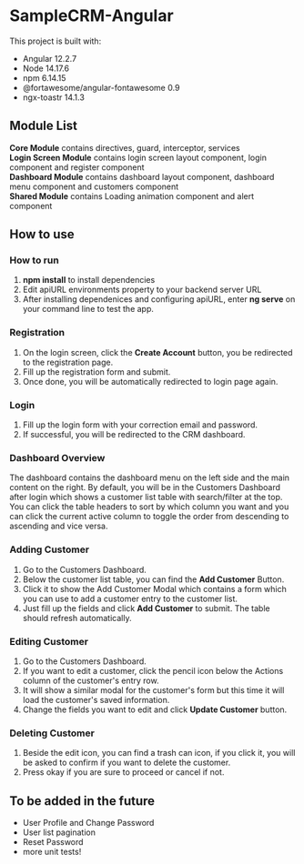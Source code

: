 # SampleCRM-Angular
This project is built with:
- Angular 12.2.7
- Node 14.17.6
- npm 6.14.15
- @fortawesome/angular-fontawesome 0.9
- ngx-toastr 14.1.3

## Module List 
**Core Module** contains directives, guard, interceptor, services\
**Login Screen Module** contains login screen layout component, login component and register component \
**Dashboard Module** contains dashboard layout component, dashboard menu component and customers component\
**Shared Module** contains Loading animation component and alert component




## How to use

### How to run
1. **npm install** to install dependencies
2. Edit apiURL environments property to your backend server URL
3. After installing dependenices and configuring apiURL, enter **ng serve** on your command line to test the app.

### Registration
1. On the login screen, click the **Create Account** button, you be redirected to the registration page.
2. Fill up the registration form and submit. 
3. Once done, you will be automatically redirected to login page again.

### Login
1. Fill up the login form with your correction email and password. 
2. If successful, you will be redirected to the CRM dashboard. 

### Dashboard Overview
The dashboard contains the dashboard menu on the left side and the main content on the right. By default, you will be in the Customers Dashboard after login which shows a customer list table with search/filter at the top. You can click the table headers to sort by which column you want and you can click the current active column to toggle the order from descending to ascending and vice versa.

### Adding Customer
1. Go to the Customers Dashboard.
2. Below the customer list table, you can find the **Add Customer** Button.
3. Click it to show the Add Customer Modal which contains a form which you can use to add a customer entry to the customer list.
4. Just fill up the fields and click **Add Customer** to submit. The table should refresh automatically.

### Editing Customer
1. Go to the Customers Dashboard.
2. If you want to edit a customer, click the pencil icon below the Actions column of the customer's entry row.
3. It will show a similar modal for the customer's form but this time it will load the customer's saved information.
4. Change the fields you want to edit and click **Update Customer** button.

### Deleting Customer 
1. Beside the edit icon, you can find a trash can icon, if you click it, you will be asked to confirm if you want to delete the customer. 
2. Press okay if you are sure to proceed or cancel if not.

## To be added in the future
- User Profile and Change Password
- User list pagination
- Reset Password
- more unit tests!
